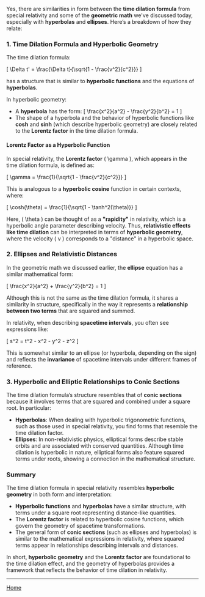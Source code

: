 Yes, there are similarities in form between the **time dilation formula** from special relativity and some of the **geometric math** we've discussed today, especially with **hyperbolas** and **ellipses**. Here’s a breakdown of how they relate:

### 1. **Time Dilation Formula and Hyperbolic Geometry**

The time dilation formula:

\[
\Delta t' = \frac{\Delta t}{\sqrt{1 - \frac{v^2}{c^2}}}
\]

has a structure that is similar to **hyperbolic functions** and the equations of **hyperbolas**. 

In hyperbolic geometry:
- A **hyperbola** has the form:
  \[
  \frac{x^2}{a^2} - \frac{y^2}{b^2} = 1
  \]
- The shape of a hyperbola and the behavior of hyperbolic functions like **cosh** and **sinh** (which describe hyperbolic geometry) are closely related to the **Lorentz factor** in the time dilation formula.

#### Lorentz Factor as a Hyperbolic Function

In special relativity, the **Lorentz factor** \( \gamma \), which appears in the time dilation formula, is defined as:

\[
\gamma = \frac{1}{\sqrt{1 - \frac{v^2}{c^2}}}
\]

This is analogous to a **hyperbolic cosine** function in certain contexts, where:

\[
\cosh(\theta) = \frac{1}{\sqrt{1 - \tanh^2(\theta)}}
\]

Here, \( \theta \) can be thought of as a **"rapidity"** in relativity, which is a hyperbolic angle parameter describing velocity. Thus, **relativistic effects like time dilation** can be interpreted in terms of **hyperbolic geometry**, where the velocity \( v \) corresponds to a "distance" in a hyperbolic space.

### 2. **Ellipses and Relativistic Distances**

In the geometric math we discussed earlier, the **ellipse** equation has a similar mathematical form:

\[
\frac{x^2}{a^2} + \frac{y^2}{b^2} = 1
\]

Although this is not the same as the time dilation formula, it shares a similarity in structure, specifically in the way it represents a **relationship between two terms** that are squared and summed.

In relativity, when describing **spacetime intervals**, you often see expressions like:

\[
s^2 = t^2 - x^2 - y^2 - z^2
\]

This is somewhat similar to an ellipse (or hyperbola, depending on the sign) and reflects the **invariance** of spacetime intervals under different frames of reference.

### 3. **Hyperbolic and Elliptic Relationships to Conic Sections**

The time dilation formula’s structure resembles that of **conic sections** because it involves terms that are squared and combined under a square root. In particular:
- **Hyperbolas**: When dealing with hyperbolic trigonometric functions, such as those used in special relativity, you find forms that resemble the time dilation factor.
- **Ellipses**: In non-relativistic physics, elliptical forms describe stable orbits and are associated with conserved quantities. Although time dilation is hyperbolic in nature, elliptical forms also feature squared terms under roots, showing a connection in the mathematical structure.

### Summary

The time dilation formula in special relativity resembles **hyperbolic geometry** in both form and interpretation:
- **Hyperbolic functions** and **hyperbolas** have a similar structure, with terms under a square root representing distance-like quantities.
- The **Lorentz factor** is related to hyperbolic cosine functions, which govern the geometry of spacetime transformations.
- The general form of **conic sections** (such as ellipses and hyperbolas) is similar to the mathematical expressions in relativity, where squared terms appear in relationships describing intervals and distances.

In short, **hyperbolic geometry** and the **Lorentz factor** are foundational to the time dilation effect, and the geometry of hyperbolas provides a framework that reflects the behavior of time dilation in relativity.


---

[Home](https://t2m.io/VwvDcuw)
